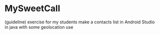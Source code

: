 # MySweetCall
(guideline) exercise for my students make a contacts list in Android Studio in java with some geolocation use
